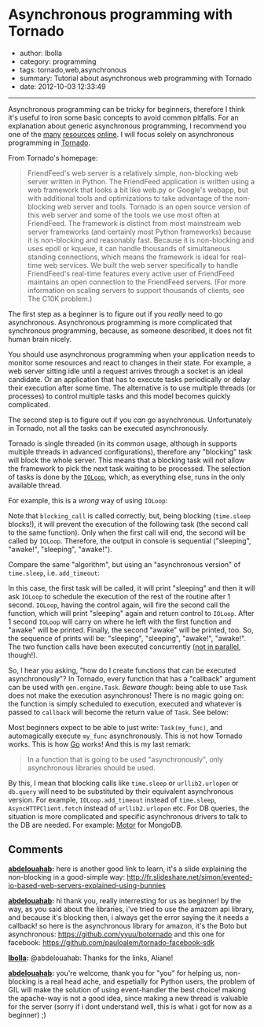 # Asynchronous programming with Tornado

- author: lbolla
- category: programming
- tags: tornado,web,asynchronous
- summary: Tutorial about asynchronous web programming with Tornado
- date: 2012-10-03 12:33:49

----------------

Asynchronous programming can be tricky for beginners, therefore I think it's
useful to iron some basic concepts to avoid common pitfalls. For an explanation
about generic asynchronous programming, I recommend you one of the [many][1]
[resources][2] [online][3]. I will focus solely on asynchronous programming in
[Tornado][4].

From Tornado's homepage: 

> FriendFeed's web server is a relatively simple, non-blocking web server
> written in Python. The FriendFeed application is written using a web
> framework that looks a bit like web.py or Google's webapp, but with
> additional tools and optimizations to take advantage of the non-blocking web
> server and tools. Tornado is an open source version of this web server and
> some of the tools we use most often at FriendFeed. The framework is distinct
> from most mainstream web server frameworks (and certainly most Python
> frameworks) because it is non-blocking and reasonably fast. Because it is
> non-blocking and uses epoll or kqueue, it can handle thousands of
> simultaneous standing connections, which means the framework is ideal for
> real-time web services. We built the web server specifically to handle
> FriendFeed's real-time features every active user of FriendFeed maintains an
> open connection to the FriendFeed servers. (For more information on scaling
> servers to support thousands of clients, see The C10K problem.)

The first step as a beginner is to figure out if you _really_ need to go
asynchronous. Asynchronous programming is more complicated that synchronous
programming, because, as someone described, it does not fit human brain nicely.

You should use asynchronous programming when your application needs to monitor
some resources and react to changes in their state. For example, a web server
sitting idle until a request arrives through a socket is an ideal candidate. Or
an application that has to execute tasks periodically or delay their execution
after some time. The alternative is to use multiple threads (or processes) to
control multiple tasks and this model becomes quickly complicated.

The second step is to figure out if you _can_ go asynchronous. Unfortunately in
Tornado, not all the tasks can be executed asynchronously.

Tornado is single threaded (in its common usage, although in supports multiple
threads in advanced configurations), therefore any "blocking" task will block
the whole server.  This means that a blocking task will not allow the framework
to pick the next task waiting to be processed. The selection of tasks is done
by the [`IOLoop`][5], which, as everything else, runs in the only available
thread.

For example, this is a _wrong_ way of using `IOLoop`:

<script src="https://gist.github.com/3826189.js?file=async_generic.py"></script>

Note that `blocking_call` is called correctly, but, being
blocking (`time.sleep` blocks!), it will prevent the execution of the following
task (the second call to the same function). Only when the first call will end,
the second will be called by `IOLoop`. Therefore, the output in console is
sequential ("sleeping", "awake!", "sleeping", "awake!").

Compare the same
"algorithm", but using an "asynchronous version" of `time.sleep`, i.e.
`add_timeout`:

<script src="https://gist.github.com/3826189.js?file=async_sleep_1.py"></script>

In this case, the first
task will be called, it will print "sleeping" and then it will ask `IOLoop` to
schedule the execution of the rest of the routine after 1 second. `IOLoop`,
having the control again, will fire the second call the function, which will
print "sleeping" again and return control to `IOLoop`. After 1 second `IOLoop`
will carry on where he left with the first function and "awake" will be
printed. Finally, the second "awake" will be printed, too. So, the sequence of
prints will be: "sleeping", "sleeping", "awake!", "awake!". The two function
calls have been executed concurrently ([not in parallel][6], though!).

So, I hear you asking, "how do I create functions that can be executed
asynchronously"? In Tornado, every function that has a "callback" argument can
be used with `gen.engine.Task`. _Beware though_: being able to use `Task` does
not make the execution asynchronous! There is no magic going on: the function
is simply scheduled to execution, executed and whatever is passed to `callback`
will become the return value of `Task`. See below:

<script src="https://gist.github.com/3826189.js?file=async_generic.py"></script>

Most beginners expect to be able to just write: `Task(my_func)`, and
automagically execute `my_func` asynchronously. This is not how Tornado works.
This is how [Go][7] works! And this is my last remark:

> In a function that is going to be used "asynchronously", only asynchronous
> libraries should be used.

By this, I mean that blocking calls like `time.sleep` or
`urllib2.urlopen` or `db.query` will need to be substituted by their equivalent
asynchronous version. For example, `IOLoop.add_timeout` instead of
`time.sleep`, `AsyncHTTPClient.fetch` instead of `urllib2.urlopen` etc. For DB
queries, the situation is more complicated and specific asynchronous drivers to
talk to the DB are needed. For example: [Motor][8] for MongoDB. 

   [1]: http://en.wikipedia.org/wiki/Asynchrony
   [2]: http://www.cs.brown.edu/courses/cs196-5/f12/handouts/async.pdf
   [3]: http://krondo.com/?page_id=1327
   [4]: http://www.tornadoweb.org/documentation/index.html
   [5]: http://www.tornadoweb.org/documentation/ioloop.html?highlight=ioloop#tornado.ioloop.IOLoop
   [6]: http://stackoverflow.com/questions/1897993/difference-between-concurrent-programming-and-parallel-programming
   [7]: http://golang.org/
   [8]: http://blog.mongodb.org/post/30927719826/motor-asynchronous-driver-for-mongodb-and-python

## Comments

**[abdelouahab](#919 "2012-10-03 19:27:41"):** here is another good link to learn, it's a slide explaining the non-blocking in a good-simple way: http://fr.slideshare.net/simon/evented-io-based-web-servers-explained-using-bunnies

**[abdelouahab](#916 "2012-10-03 16:06:04"):** hi thank you, really interresting for us as beginner! by the way, as you said about the libraries, i've tried to use the amazom api library, and because it's blocking then, i always get the error saying the it needs a callback! so here is the asynchronous library for amazon, it's the Boto but asynchronous: https://github.com/yyuu/botornado and this one for facebook: https://github.com/pauloalem/tornado-facebook-sdk

**[lbolla](#917 "2012-10-03 16:20:14"):** @abdelouahab: Thanks for the links, Aliane!

**[abdelouahab](#918 "2012-10-03 19:23:32"):** you're welcome, thank you for "you" for helping us, non-blocking is a real head ache, and espetially for Python users, the problem of GIL will make the solution of using event-handler the best choice! making the apache-way is not a good idea, since making a new thread is valuable for the server (sorry if i dont understand well, this is what i got for now as a beginner) ;)

